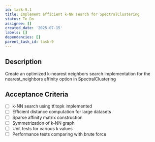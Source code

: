```yaml
---
id: task-9.1
title: Implement efficient k-NN search for SpectralClustering
status: To Do
assignee: []
created_date: '2025-07-15'
labels: []
dependencies: []
parent_task_id: task-9
---
```


## Description

Create an optimized k-nearest neighbors search implementation for the nearest_neighbors affinity option in SpectralClustering

## Acceptance Criteria

- [ ] k-NN search using tf.topk implemented
- [ ] Efficient distance computation for large datasets
- [ ] Sparse affinity matrix construction
- [ ] Symmetrization of k-NN graph
- [ ] Unit tests for various k values
- [ ] Performance tests comparing with brute force
